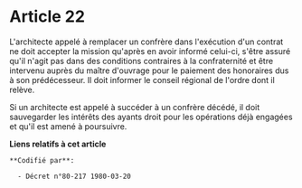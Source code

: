 # Article 22

L'architecte appelé à remplacer un confrère dans l'exécution d'un contrat ne doit accepter la mission qu'après en avoir
informé celui-ci, s'être assuré qu'il n'agit pas dans des conditions contraires à la confraternité et être intervenu auprès
du maître d'ouvrage pour le paiement des honoraires dus à son prédécesseur. Il doit informer le conseil régional de l'ordre
dont il relève.

Si un architecte est appelé à succéder à un confrère décédé, il doit sauvegarder les intérêts des ayants droit pour les
opérations déjà engagées et qu'il est amené à poursuivre.

**Liens relatifs à cet article**

	**Codifié par**:

	  - Décret n°80-217 1980-03-20

